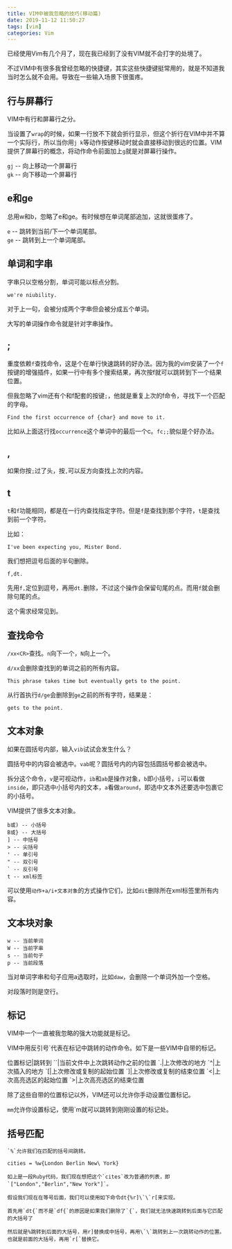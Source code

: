 ```yaml
---
title: VIM中被我忽略的技巧(移动篇)
date: 2019-11-12 11:50:27
tags: [vim]
categories: Vim
---
```


已经使用Vim有几个月了，现在我已经到了没有VIM就不会打字的处境了。

不过VIM中有很多我曾经忽略的快捷键，其实这些快捷键挺常用的，就是不知道我当时怎么就不会用。导致在一些输入场景下很蛋疼。

## 行与屏幕行
VIM中有行和屏幕行之分。

当设置了`wrap`的时候，如果一行放不下就会折行显示，但这个折行在VIM中并不算一个实际行，所以当你用`j k`等动作按键移动时就会直接移动到很远的位置。VIM提供了屏幕行的概念，将动作命令前面加上`g`就是对屏幕行操作。

`gj` -- 向上移动一个屏幕行  
`gk` -- 向下移动一个屏幕行

## e和ge
总用w和b，忽略了e和ge。有时候想在单词尾部追加，这就很蛋疼了。

`e` -- 跳转到当前/下一个单词尾部。  
`ge` -- 跳转到上一个单词尾部。

## 单词和字串
字串只以空格分割，单词可能以标点分割。

```
we're niubility.
```

对于上一句，会被分成两个字串但会被分成五个单词。

大写的单词操作命令就是针对字串操作。

## ;
重度依赖`f`查找命令，这是个在单行快速跳转的好办法。因为我的vim安装了一个`f`按键的增强插件，如果一行中有多个搜索结果，再次按f就可以跳转到下一个结果位置。

但我忽略了vim还有个和f配套的按键`;`，他就是重复上次的f命令，寻找下一个匹配的字母。

```
Find the first occurrence of {char} and move to it.
```

比如从上面这行找`occurrence`这个单词中的最后一个c。`fc;;`貌似是个好办法。

## ,
如果你按`;`过了头，按`,`可以反方向查找上次的内容。


## t
`t`和`f`功能相同，都是在一行内查找指定字符。但是`f`是查找到那个字符，`t`是查找到前一个字符。

比如：
```
I've been expecting you, Mister Bond.
```
我们想把逗号后面的半句删除。

`f,dt.`

先用`f,`定位到逗号，再用`dt.`删除，不过这个操作会保留句尾的点。而用`f`就会删除句尾的点。

这个需求经常见到。

## 查找命令

`/xx<CR>`查找。`n`向下一个，`N`向上一个。

`d/xx`会删除查找到的单词之前的所有内容。
```
This phrase takes time but eventually gets to the point.
```

从行首执行`d/ge`会删除到`ge`之前的所有字符，结果是：
```
gets to the point.
```


## 文本对象

如果在圆括号内部，输入`vib`试试会发生什么？

圆括号中的内容会被选中。`vab`呢？圆括号内的内容包括圆括号都会被选中。

拆分这个命令，`v`是可视动作，`ib`和`ab`是操作对象，`b`即小括号，`i`可以看做`inside`，即只选中小括号内的文本，`a`看做`around`，即选中文本外还要选中包裹它的小括号。

VIM提供了很多文本对象。

```
b或) -- 小括号
B或} -- 大括号
] -- 中括号
> -- 尖括号
' -- 单引号
" -- 双引号
` -- 反引号
t -- xml标签
```

可以使用`动作+a/i+文本对象`的方式操作它们，比如`dit`删除所在xml标签里所有内容。

## 文本块对象

```
w -- 当前单词
W -- 当前字串
s -- 当前句子
p -- 当前段落
```
当对单词字串和句子应用a选取时，比如`daw`，会删除一个单词外加一个空格。

对段落时则是空行。

## 标记
VIM中一个一直被我忽略的强大功能就是标记。

VIM中用反引号\`代表在标记中跳转的动作命令。如下是一些VIM中自带的标记。

位置标记|跳转到
\`\`|当前文件中上次跳转动作之前的位置
\`.|上次修改的地方
\`^|上次插入的地方
\`[|上次修改或复制的起始位置
\`]|上次修改或复制的结束位置
\`<|上次高亮选区的起始位置
\`>|上次高亮选区的结束位置

除了这些自带的位置标记以外，VIM还可以允许你手动设置位置标记。

`mm`允许你设置标记，使用\`m就可以跳转到刚刚设置的标记处。

## 括号匹配
```
`%`允许我们在匹配的括号间跳转。

cities = %w{London Berlin New\ York}

如上是一段Ruby代码，我们现在想把这个`cites`改为普通的列表，即`["London","Berlin","New York"]`。

假设我们现在在等号后面，我们可以使用如下命令dt{%r]\`\`r[来实现。

首先用`dt{`而不是`df{`的原因是如果我们删除了`{`，我们就无法快速跳转到后面与它匹配的大括号了

然后就是%跳转到后面的大括号，用r]替换成中括号，再用\`\`跳转到上一次跳转动作的位置。也就是前面的大括号，再用`r[`替换它。
```
